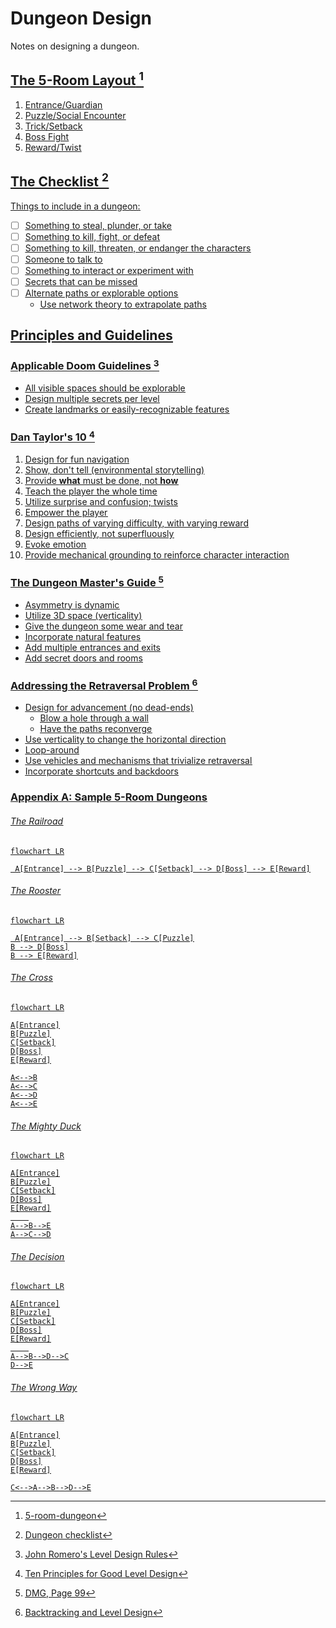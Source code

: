 # Dungeon Design

Notes on designing a dungeon. 

## <u> The 5-Room Layout<u> [^1]

[^1]: [5-room-dungeon](https://nerdsonearth.com/2017/12/5-room-dungeon/)

1. Entrance/Guardian
2. Puzzle/Social Encounter
3. Trick/Setback
4. Boss Fight
5. Reward/Twist

## <u> The Checklist<u> [^2]

[^2]: [Dungeon checklist](https://goblinpunch.blogspot.com/2016/01/dungeon-checklist.html)

Things to include in a dungeon:
- [ ] Something to steal, plunder, or take
- [ ] Something to kill, fight, or defeat
- [ ] Something to kill, threaten, or endanger the characters
- [ ] Someone to talk to
- [ ] Something to interact or experiment with
- [ ] Secrets that can be missed
- [ ] Alternate paths or explorable options
	- Use network theory to extrapolate paths

## <u> Principles and Guidelines <u>

### Applicable Doom Guidelines [^3]

[^3]: [John Romero's Level Design Rules](https://youtu.be/ptHurafdCoQ)

- All visible spaces should be explorable
- Design multiple secrets per level
- Create landmarks or easily-recognizable features

### Dan Taylor's 10 [^4]

[^4]: [Ten Principles for Good Level Design](https://youtu.be/iNEe3KhMvXM)

1. Design for fun navigation
2. Show, don't tell (environmental storytelling)
3. Provide **what** must be done, not **how**
4. Teach the player the whole time
5. Utilize surprise and confusion; twists
6. Empower the player
7. Design paths of varying difficulty, with varying reward
8. Design efficiently, not superfluously
9. Evoke emotion
10. Provide mechanical grounding to reinforce character interaction


### The Dungeon Master's Guide [^5]

[^5]: [DMG, Page 99](https://5etools-mirror-1.github.io/book.html#dmg,5,dungeons,0)

- Asymmetry is dynamic
- Utilize 3D space (verticality)
- Give the dungeon some wear and tear
- Incorporate natural features
- Add multiple entrances and exits
- Add secret doors and rooms

### Addressing the Retraversal Problem [^6]

[^6]: [Backtracking and Level Design](https://youtu.be/-H97gCCJFXA)

- Design for advancement (no dead-ends)
	- Blow a hole through a wall
	- Have the paths reconverge
- Use verticality to change the horizontal direction
- Loop-around
- Use vehicles and mechanisms that trivialize retraversal
- Incorporate shortcuts and backdoors
	
### Appendix A: Sample 5-Room Dungeons

###### The Railroad

```mermaid
flowchart LR

 A[Entrance] --> B[Puzzle] --> C[Setback] --> D[Boss] --> E[Reward]
```
###### The Rooster

```mermaid
flowchart LR

 A[Entrance] --> B[Setback] --> C[Puzzle]
B --> D[Boss]
B --> E[Reward]
```
###### The Cross

```mermaid
flowchart LR

A[Entrance]
B[Puzzle]
C[Setback]
D[Boss]
E[Reward]

A<-->B
A<-->C
A<-->D
A<-->E
```

###### The Mighty Duck

```mermaid
flowchart LR

A[Entrance]
B[Puzzle]
C[Setback]
D[Boss]
E[Reward]
	
A-->B-->E
A-->C-->D
```
###### The Decision

```mermaid
flowchart LR

A[Entrance]
B[Puzzle]
C[Setback]
D[Boss]
E[Reward]
	
A-->B-->D-->C
D-->E
```
###### The Wrong Way

```mermaid
flowchart LR

A[Entrance]
B[Puzzle]
C[Setback]
D[Boss]
E[Reward]

C<-->A-->B-->D-->E
```